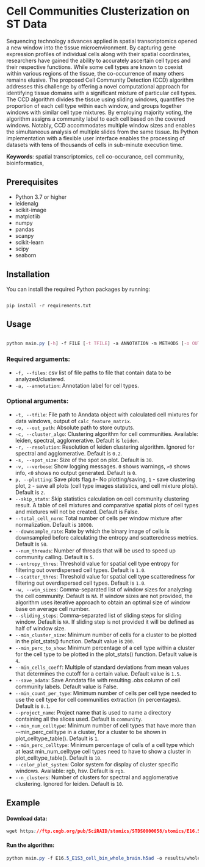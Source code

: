 # Cell Communities Clusterization on ST Data

Sequencing technology advances applied in spatial transcriptomics opened a new window into the tissue microenvironment. By capturing gene expression profiles of individual cells along with their spatial coordinates, researchers have gained the ability to accurately ascertain cell types and their respective functions. While some cell types are known to coexist within various regions of the tissue, the co-occurrence of many others remains elusive. The proposed Cell Community Detection (CCD) algorithm addresses this challenge by offering a novel computational approach for identifying tissue domains with a significant mixture of particular cell types. The CCD algorithm divides the tissue using sliding windows, quantifies the proportion of each cell type within each window, and groups together windows with similar cell type mixtures. By employing majority voting, the algorithm assigns a community label to each cell based on the covered windows. Notably, CCD accommodates multiple window sizes and enables the simultaneous analysis of multiple slides from the same tissue. Its Python implementation with a flexible user interface enables the processing of datasets with tens of thousands of cells in sub-minute execution time.

**Keywords**: spatial transcriptomics, cell co-occurance, cell community, bioinformatics,

## Prerequisites
- Python 3.7 or higher
- leidenalg
- scikit-image
- matplotlib
- numpy
- pandas
- scanpy
- scikit-learn
- scipy
- seaborn
## Installation

You can install the required Python packages by running:

```

pip install -r requirements.txt
```


## Usage

```css

python main.py [-h] -f FILE [-t TFILE] -a ANNOTATION -m METHODS [-o OUT_PATH] [-r RESOLUTION] [-s SPOT_SIZE] [-v VERBOSE] [--total_cell_norm TOTAL_CELL_NORM] [--downsample_rate DOWNSAMPLE_RATE] [--entropy_thres ENTROPY_THRES] [--scatter_thres SCATTER_THRES] [-w WIN_SIZE] [--sliding_step SLIDING_STEP]
```


### Required arguments: 
- `-f, --files`: csv list of file paths to file that contain data to be analyzed/clustered. 
- `-a, --annotation`: Annotation label for cell types. 
### Optional arguments: 
- `-t, --tfile`: File path to Anndata object with calculated cell mixtures for data windows, output of `calc_feature_matrix`. 
- `-o, --out_path`: Absolute path to store outputs.
- `-c, --cluster_algo`: Clustering algorithm for cell communities. Available: leiden, spectral, agglomerative. Default is `leiden`.
- `-r, --resolution`: Resolution of leiden clustering algorithm. Ignored for spectral and agglomerative. Default is `0.2`. 
- `-s, --spot_size`: Size of the spot on plot. Default is `30`. 
- `-v, --verbose`: Show logging messages. `0` shows warnings, `>0` shows info, `<0` shows no output generated. Default is `0`. 
- `p, --plotting`: Save plots flag.`0`- No plotting/saving, `1` - save clustering plot, `2` - save all plots (cell type images statistics, and cell mixture plots). Default is `2`.
- `--skip_stats`: Skip statistics calculation on cell community clustering result. A table of cell mixtures and comparative spatial plots of cell types and mixtures will not be created. Default is False.
- `--total_cell_norm`: Total number of cells per window mixture after normalization. Default is `10000`.
- `--downsample_rate`: Rate by which the binary image of cells is downsampled before calculating the entropy and scatteredness metrics. Default is `50`.
- `--num_threads`: Number of threads that will be used to speed up community calling. Default is `5`.
- `--entropy_thres`: Threshold value for spatial cell type entropy for filtering out overdispersed cell types. Default is `1.0`.
- `--scatter_thres`: Threshold value for spatial cell type scatteredness for filtering out overdispersed cell types. Default is `1.0`.
- `-w, --win_sizes`: Comma-separated list of window sizes for analyzing the cell community. Default is `NA`. If window sizes are not provided, the algorithm uses iterative approach to obtain an optimal size of window base on average cell number.
- `--sliding_steps`: Comma-separated list of sliding steps for sliding window. Default is `NA`. If sliding step is not provided it will be defined as half of window size.
- `--min_cluster_size`: Minimum number of cells for a cluster to be plotted in the plot_stats() function. Default value is `200`.
- `--min_perc_to_show`: Minimum percentage of a cell type within a cluster for the cell type to be plotted in the plot_stats() function. Default value is `4`.
- `--min_cells_coeff`: Multiple of standard deviations from mean values that determines the cutoff for a certain value. Default value is `1.5`.
- `--save_adata`: Save Anndata file with resulting .obs column of cell community labels. Default value is False.
- `--min_count_per_type`: Minimum number of cells per cell type needed to use the cell type for cell communities extraction (in percentages). Default is `0.1`.
- `--project_name`: Project name that is used to name a directory containing all the slices used. Default is `community`.
- `--min_num_celltype`: Minimum number of cell types that have more than --min_perc_celltype in a cluster, for a cluster to be shown in plot_celltype_table(). Default is `1`.
- `--min_perc_celltype`: Minimum percentage of cells of a cell type which at least min_num_celltype cell types need to have to show a cluster in plot_celltype_table(). Default is `10`.
- `--color_plot_system`: Color system for display of cluster specific windows. Available: rgb, hsv. Default is `rgb`.
- `--n_clusters`: Number of clusters for spectral and agglomerative clustering. Ignored for leiden. Default is `10`.
## Example

#### Download data: 
```css
wget https://ftp.cngb.org/pub/SciRAID/stomics/STDS0000058/stomics/E16.5_E1S3_cell_bin_whole_brain.h5ad
```

#### Run the algorithm:
```css
python main.py -f E16.5_E1S3_cell_bin_whole_brain.h5ad -o results/whole_brain -a "sim anno" --scatter_thres 0.12 --resolution 0.25 --downsample_rate 80 --plotting 3
```


